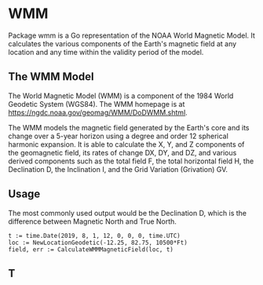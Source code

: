 # WMM
Package wmm is a Go representation of the NOAA World Magnetic Model.
It calculates the various components of the Earth's magnetic field at any
location and any time within the validity period of the model.

## The WMM Model
The World Magnetic Model (WMM) is a component of the 1984 World Geodetic System (WGS84).
The WMM homepage is at https://ngdc.noaa.gov/geomag/WMM/DoDWMM.shtml.

The WMM models the magnetic field generated by the Earth's core and its change
over a 5-year horizon using a degree and order 12 spherical harmonic expansion.
It is able to calculate the X, Y, and Z components of the geomagnetic field,
its rates of change DX, DY, and DZ, and various derived components
such as the total field F, the total horizontal field H,
the Declination D, the Inclination I, and the Grid Variation (Grivation) GV.

## Usage
The most commonly used output would be the Declination D, which is the
difference between Magnetic North and True North.

	t := time.Date(2019, 8, 1, 12, 0, 0, 0, time.UTC)
	loc := NewLocationGeodetic(-12.25, 82.75, 10500*Ft)
	field, err := CalculateWMMMagneticField(loc, t) 

## T